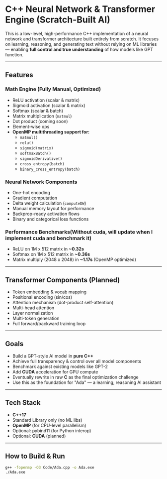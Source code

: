 # C++ Neural Network & Transformer Engine (Scratch-Built AI)

This is a low-level, high-performance C++ implementation of a neural network and transformer architecture built entirely from scratch. It focuses on learning, reasoning, and generating text without relying on ML libraries — enabling **full control and true understanding** of how models like GPT function.

---

##  Features

###  Math Engine (Fully Manual, Optimized)
- ReLU activation (scalar & matrix)
- Sigmoid activation (scalar & matrix)
- Softmax (scalar & batch)
- Matrix multiplication (`matmul`)
- Dot product (coming soon)
- Element-wise ops
- **OpenMP multithreading support for:**
  - `matmul()`
  - `relu()`
  - `sigmoid(matrix)`
  - `softmaxBatch()`
  - `sigmoidDerivative()`
  - `cross_entropy(batch)`
  - `binary_cross_entropy(batch)`

###  Neural Network Components
- One-hot encoding
- Gradient computation
- Delta weight calculation (`computeDW`)
- Manual memory layout for performance
- Backprop-ready activation flows
- Binary and categorical loss functions

###  Performance Benchmarks(Without cuda, will update when I implement cuda and benchmark it)
- ReLU on 1M x 512 matrix in **~0.32s**
- Softmax on 1M x 512 matrix in **~0.36s**
- Matrix multiply (2048 x 2048) in **~1.17s** (OpenMP optimized)

---

## Transformer Components (Planned)
- Token embedding & vocab mapping
- Positional encoding (sin/cos)
- Attention mechanism (dot-product self-attention)
- Multi-head attention
- Layer normalization
- Multi-token generation
- Full forward/backward training loop

---

##  Goals

- Build a GPT-style AI model in **pure C++**
- Achieve full transparency & control over all model components
- Benchmark against existing models like GPT-2
- Add **CUDA** acceleration for GPU compute
- Eventually rewrite in raw **C** as the final optimization challenge
- Use this as the foundation for "Ada" — a learning, reasoning AI assistant

---

##  Tech Stack

- **C++17**
- Standard Library only (no ML libs)
- **OpenMP** (for CPU-level parallelism)
- Optional: pybind11 (for Python interop)
- Optional: **CUDA** (planned)

---

##  How to Build & Run

```bash
g++ -fopenmp -O3 Code/Ada.cpp -o Ada.exe
./Ada.exe

